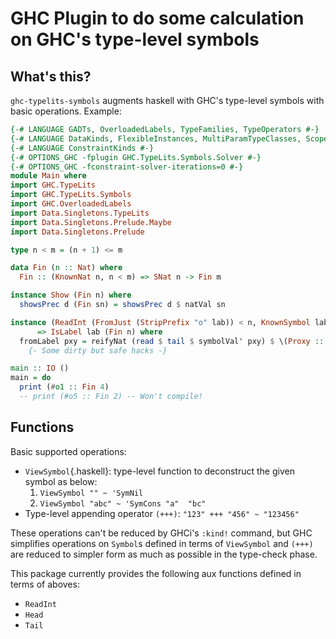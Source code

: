 GHC Plugin to do some calculation on GHC's type-level symbols
=============================================================

What's this?
------------
`ghc-typelits-symbols` augments haskell with GHC's type-level symbols with basic operations.
Example:

```haskell
{-# LANGUAGE GADTs, OverloadedLabels, TypeFamilies, TypeOperators #-}
{-# LANGUAGE DataKinds, FlexibleInstances, MultiParamTypeClasses, ScopedTypeVariables #-}
{-# LANGUAGE ConstraintKinds #-}
{-# OPTIONS_GHC -fplugin GHC.TypeLits.Symbols.Solver #-}
{-# OPTIONS_GHC -fconstraint-solver-iterations=0 #-}
module Main where
import GHC.TypeLits
import GHC.TypeLits.Symbols
import GHC.OverloadedLabels
import Data.Singletons.TypeLits
import Data.Singletons.Prelude.Maybe
import Data.Singletons.Prelude

type n < m = (n + 1) <= m

data Fin (n :: Nat) where
  Fin :: (KnownNat n, n < m) => SNat n -> Fin m

instance Show (Fin n) where
  showsPrec d (Fin sn) = showsPrec d $ natVal sn

instance (ReadInt (FromJust (StripPrefix "o" lab)) < n, KnownSymbol lab)
      => IsLabel lab (Fin n) where
  fromLabel pxy = reifyNat (read $ tail $ symbolVal' pxy) $ \(Proxy :: Proxy k) ->
    {- Some dirty but safe hacks -}

main :: IO ()
main = do
  print (#o1 :: Fin 4)
  -- print (#o5 :: Fin 2) -- Won't compile!
```

Functions
---------

Basic supported operations:

* `ViewSymbol`{.haskell}: type-level function to deconstruct the given symbol as below:
    1. `ViewSymbol "" ~ 'SymNil`
    2. `ViewSymbol "abc" ~ 'SymCons "a"  "bc"`
* Type-level appending operator `(+++)`: `"123" +++ "456" ~ "123456"`

These operations can't be reduced by GHCi's `:kind!` command, but
GHC simplifies operations on `Symbol`s defined in terms of `ViewSymbol` and `(+++)` are reduced to simpler form as much as possible in the type-check phase.

This package currently provides the following aux functions defined in terms of aboves:

* `ReadInt`
* `Head`
* `Tail`
